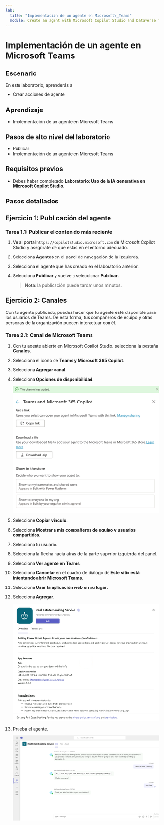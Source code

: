 ```yaml
---
lab:
  title: "Implementación de un agente en Microsoft\_Teams"
  module: Create an agent with Microsoft Copilot Studio and Dataverse for Teams
---
```


# Implementación de un agente en Microsoft Teams

## Escenario

En este laboratorio, aprenderás a:

- Crear acciones de agente

## Aprendizaje

- Implementación de un agente en Microsoft Teams

## Pasos de alto nivel del laboratorio

- Publicar
- Implementación de un agente en Microsoft Teams
  
## Requisitos previos

- Debes haber completado **Laboratorio: Uso de la IA generativa en Microsoft Copilot Studio**.

## Pasos detallados

## Ejercicio 1: Publicación del agente

### Tarea 1.1: Publicar el contenido más reciente

1. Ve al portal `https://copilotstudio.microsoft.com` de Microsoft Copilot Studio y asegúrate de que estás en el entorno adecuado.

1. Selecciona **Agentes** en el panel de navegación de la izquierda.

1. Selecciona el agente que has creado en el laboratorio anterior.

1. Selecciona **Publicar** y vuelve a seleccionar **Publicar**.
   > **Nota:** la publicación puede tardar unos minutos.

## Ejercicio 2: Canales

Con tu agente publicado, puedes hacer que tu agente esté disponible para los usuarios de Teams. De esta forma, tus compañeros de equipo y otras personas de la organización pueden interactuar con él.

### Tarea 2.1: Canal de Microsoft Teams

1. Con tu agente abierto en Microsoft Copilot Studio, selecciona la pestaña **Canales**.

1. Selecciona el icono de **Teams y Microsoft 365 Copilot**.

1. Selecciona **Agregar canal**.

1. Selecciona **Opciones de disponibilidad**.

    ![Captura de pantalla de las opciones de disponibilidad del canal de Teams.](../media/teams-availability-options.png)

1. Seleccione **Copiar vínculo**.

1. Selecciona **Mostrar a mis compañeros de equipo y usuarios compartidos**.

1. Selecciona tu usuario.

1. Selecciona la flecha hacia atrás de la parte superior izquierda del panel.

1. Selecciona **Ver agente en Teams**

1. Selecciona **Cancelar** en el cuadro de diálogo de **Este sitio está intentando abrir Microsoft Teams**.

1. Selecciona **Usar la aplicación web en su lugar**.

1. Selecciona **Agregar**.

    ![Captura de pantalla del diálogo para agregar la aplicación a Teams.](../media/teams-add-app.png)

1. Prueba el agente.

    ![Captura de pantalla del agente en Teams.](../media/teams-copilot.png)
